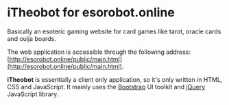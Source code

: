 # iTheobot for esorobot.online

Basically an esoteric gaming website for card games like tarot, oracle cards and ouija boards.

The web application is accessible through the following address: [http://esorobot.online/public/main.html](http://esorobot.online/public/main.html).

**iTheobot** is essentially a client only application, so it's only written in HTML, CSS and JavaScript. It mainly uses the [Bootstrap](http://getbootstrap.com) UI toolkit and [jQuery](http://jquery.com) JavaScript library.
